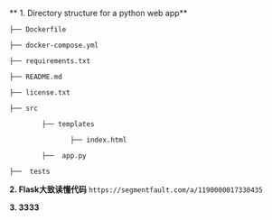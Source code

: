** 1. Directory structure for a python web app**

```
├── Dockerfile  

├── docker-compose.yml  

├── requirements.txt

├── README.md

├── license.txt

├── src 

        ├── templates
   
               ├── index.html
         
        ├──  app.py 

├──  tests  
```


**2. Flask大致读懂代码**
```https://segmentfault.com/a/1190000017330435```




**3. 3333**
